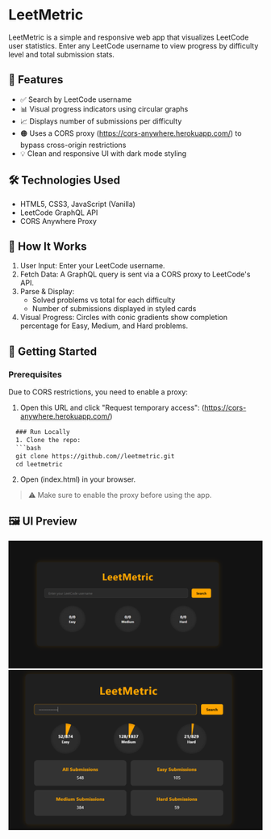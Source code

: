 # LeetMetric

LeetMetric is a simple and responsive web app that visualizes LeetCode user statistics. Enter any LeetCode username to view progress by difficulty level and total submission stats.

## 🔧 Features

- ✅ Search by LeetCode username
- 📊 Visual progress indicators using circular graphs
- 📈 Displays number of submissions per difficulty
- 🟠 Uses a CORS proxy (https://cors-anywhere.herokuapp.com/) to bypass cross-origin restrictions
- 💡 Clean and responsive UI with dark mode styling

## 🛠️ Technologies Used

- HTML5, CSS3, JavaScript (Vanilla)
- LeetCode GraphQL API
- CORS Anywhere Proxy

## 🚀 How It Works
1. User Input: Enter your LeetCode username.
2. Fetch Data: A GraphQL query is sent via a CORS proxy to LeetCode's API.
3. Parse & Display:
    - Solved problems vs total for each difficulty
    - Number of submissions displayed in styled cards
4. Visual Progress: Circles with conic gradients show completion percentage for Easy, Medium, and Hard problems.

## 🚀 Getting Started

### Prerequisites

Due to CORS restrictions, you need to enable a proxy:

1. Open this URL and click "Request temporary access":
    (https://cors-anywhere.herokuapp.com/)
  ``` 
    ### Run Locally
    1. Clone the repo:
    ```bash
    git clone https://github.com//leetmetric.git
    cd leetmetric
  ```
2. Open (index.html) in your browser.
> ⚠️ Make sure to enable the proxy before using the app.

## 🖼️ UI Preview
![Overall look](Preview_Image/Screenshot%202025-05-10%20202255.png)
![Example](Preview_Image/Screenshot%202025-05-10%20202350.png)
